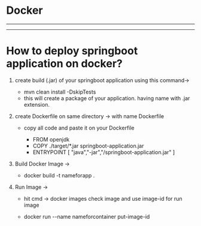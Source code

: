 # Docker

----------------------------------------------------------------------------------------------------------------------------------------------------------
----------------------------------------------------------------------------------------------------------------------------------------------------------

# How to deploy springboot application on docker?


  1) create build (.jar) of your springboot application using this command->
     
     - mvn clean install -DskipTests
      - this will create a package of your application. having name with .jar extension.

  2) create Dockerfile on same directory -> with name Dockerfile
     - copy all code and paste it on your Dockerfile
       
        - FROM openjdk
        - COPY ./target/*.jar springboot-application.jar
        - ENTRYPOINT [ "java","-jar","/springboot-application.jar" ]
        
  3) Build Docker Image ->
  
     - docker build -t nameforapp .
     
  4) Run Image ->
  
     - hit cmd -> docker images
       check image and use image-id for run image 
      
     - docker run --name nameforcontainer put-image-id
    
